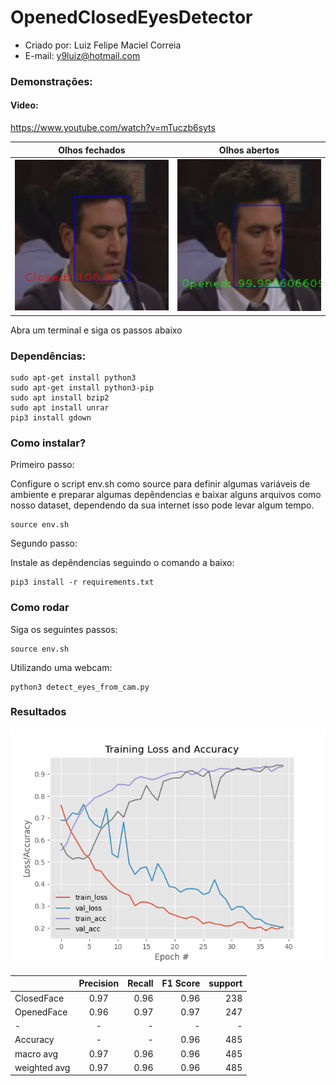 # OpenedClosedEyesDetector

* Criado por: Luiz Felipe Maciel Correia
* E-mail: y9luiz@hotmail.com


### Demonstrações:

#### Video: 

https://www.youtube.com/watch?v=mTuczb6syts

Olhos fechados            |  Olhos abertos
:-------------------------:|:-------------------------:
![](demo_closed_img.jpg)  |  ![](demo_opened_img.jpg)

Abra um terminal e siga os passos abaixo


### Dependências:

    sudo apt-get install python3
    sudo apt-get install python3-pip
    sudo apt install bzip2
    sudo apt install unrar
    pip3 install gdown

### Como instalar?

Primeiro passo:

Configure o script env.sh como source para definir algumas variáveis de ambiente e preparar algumas depêndencias e baixar alguns arquivos como nosso dataset, dependendo da sua internet isso pode levar algum tempo.

    source env.sh

Segundo passo:

Instale as depêndencias seguindo o comando a baixo:

    pip3 install -r requirements.txt

### Como rodar

Siga os seguintes passos:

    source env.sh

Utilizando uma webcam:

    python3 detect_eyes_from_cam.py

### Resultados

![imagem](plot_novo.png)

|      |  Precision  |    Recall    |    F1 Score       |   support       |
| :---         |     :---:      |          ---: |      ---:  |     ---:  |
| ClosedFace   | 0.97     |  0.96   | 0.96      |     238      |
| OpenedFace     | 0.96       | 0.97    |      0.97    |     247      |
| -     | -       | -    |      -    |     -     |
| Accuracy     |   -     | -    |      0.96    |     485      |
| macro avg     | 0.97       | 0.96    |      0.96    |     485      |
| weighted avg     | 0.97       | 0.96    |      0.96    |     485      |

